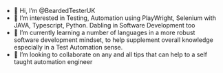 - 👋 Hi, I’m @BeardedTesterUK
- 👀 I’m interested in Testing, Automation using PlayWright, Selenium with JAVA, Typescript, Python. Dabling in Software Development too
- 🌱 I’m currently learning a number of languages in a more robust software development mindset, to help supplement overall knowledge especially in a Test Automation sense.
- 💞️ I’m looking to collaborate on any and all tips that can help to a self taught automation engineer

<!---
BeardedTesterUK/BeardedTesterUK is a ✨ special ✨ repository because its `README.md` (this file) appears on your GitHub profile.
You can click the Preview link to take a look at your changes.
--->
